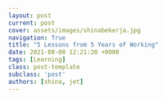 ```yaml
---
layout: post
current: post
cover: assets/images/shinabekerja.jpg
navigation: True
title: "5 Lessons from 5 Years of Working"
date: 2021-08-08 12:21:20 +0800
tags: [Learning]
class: post-template
subclass: 'post'
authors: [shina, jet]
---
```

